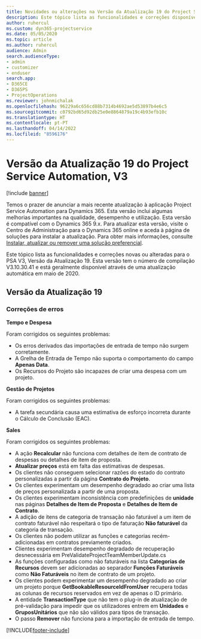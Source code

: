 ```yaml
---
title: Novidades ou alterações na Versão da Atualização 19 do Project Service Automation, V3
description: Este tópico lista as funcionalidades e correções disponíveis no Project Service Automation V3, Versão da Atualização 19, V3.
author: ruhercul
ms.custom: dyn365-projectservice
ms.date: 05/05/2020
ms.topic: article
ms.author: ruhercul
audience: Admin
search.audienceType:
- admin
- customizer
- enduser
search.app:
- D365CE
- D365PS
- ProjectOperations
ms.reviewer: johnmichalak
ms.openlocfilehash: 96229a6c656cd88b7314b4692ae5d53897b4e6c5
ms.sourcegitcommit: c0792bd65d92db25e0e8864879a19c4b93efb10c
ms.translationtype: HT
ms.contentlocale: pt-PT
ms.lasthandoff: 04/14/2022
ms.locfileid: "8596176"
---
```

# <a name="project-service-automation-update-release-19-v3"></a>Versão da Atualização 19 do Project Service Automation, V3

[!include [banner](../includes/psa-now-project-operations.md)]

Temos o prazer de anunciar a mais recente atualização à aplicação Project Service Automation para Dynamics 365. Esta versão inclui algumas melhorias importantes na qualidade, desempenho e utilização. Esta versão é compatível com o Dynamics 365 9.x. Para atualizar esta versão, visite o Centro de Administração para o Dynamics 365 online e aceda à página de soluções para instalar a atualização. Para obter mais informações, consulte [Instalar, atualizar ou remover uma solução preferencial](/power-platform/admin/install-remove-preferred-solution).

Este tópico lista as funcionalidades e correções novas ou alteradas para o PSA V3, Versão da Atualização 19. Esta versão tem o número de compilação V3.10.30.41 e está geralmente disponível através de uma atualização automática em maio de 2020.

## <a name="update-release-19"></a>Versão da Atualização 19

### <a name="bug-fixes"></a>Correções de erros

**Tempo e Despesa**

Foram corrigidos os seguintes problemas: 

- Os erros derivados das importações de entrada de tempo não surgem corretamente.
- A Grelha de Entrada de Tempo não suporta o comportamento do campo **Apenas Data**.
- Os Recursos do Projeto são incapazes de criar uma despesa com um projeto.

**Gestão de Projetos**

Foram corrigidos os seguintes problemas: 

-  A tarefa secundária causa uma estimativa de esforço incorreta durante o Cálculo de Conclusão (EAC).

**Sales**

Foram corrigidos os seguintes problemas: 

- A ação **Recalcular** não funciona com detalhes de item de contrato de despesas ou detalhes de item de proposta.
- **Atualizar preços** está em falta das estimativas de despesas.
-  Os clientes não conseguem selecionar razões do estado do contrato personalizadas a partir da página **Contrato do Projeto**.
- Os clientes experimentam um desempenho degradado ao criar uma lista de preços personalizada a partir de uma proposta.
- Os clientes experimentam inconsistência com predefinições de **unidade** nas páginas **Detalhes de Item de Proposta** e **Detalhes de Item de Contrato**.
- A adição de itens de categoria de transação não faturável a um item de contrato faturável não respeitará o tipo de faturação **Não faturável** da categoria de transação.
- Os clientes não podem utilizar as funções e categorias recém-adicionadas em contratos previamente criados.
- Clientes experimentam desempenho degradado de recuperação desnecessária em PreValidateProjectTeamMemberUpdate.cs
- As funções configuradas como não faturáveis na lista **Categorias de Recursos** devem ser adicionadas ao separador **Funções Faturáveis** como **Não Faturáveis** no item de contrato de um projeto.
- Os clientes podem experimentar um desempenho degradado ao criar um projeto porque **GetBookableResourceIdFromUser** recupera todas as colunas de recursos reservados em vez de apenas o ID primário.
- A entidade **TransactionType** que não tem o plug-in de atualização de pré-validação para impedir que os utilizadores entrem em **Unidades** e **GruposUnitários** que não são válidos para tipos de transação.
- O passo **Remover** não funciona para a importação de entrada de tempo.


[!INCLUDE[footer-include](../includes/footer-banner.md)]
